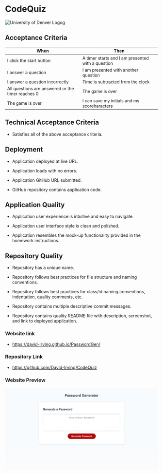# CodeQuiz

![University of Denver Logog](https://d92mrp7hetgfk.cloudfront.net/images/sites/misc/denver-switchup-thumbnail-a/original.png?1560210160)
## Acceptance Criteria
 |When       | Then
 | --------- |--------
 | I click the start button | A timer starts and I am presented with a question
 | I answer a question | I am presented with another question
 | I answer a question incorrectly | Time is subtracted from the clock
 | All questions are answered or the timer reaches 0 | The game is over
 | The game is over | I can save my initials and my scoreharacters
 
 ## Technical Acceptance Criteria
* Satisfies all of the above acceptance criteria.

## Deployment
* Application deployed at live URL.

* Application loads with no errors.

* Application GitHub URL submitted.

* GitHub repository contains application code.
## Application Quality
* Application user experience is intuitive and easy to navigate.

* Application user interface style is clean and polished.

* Application resembles the mock-up functionality provided in the homework instructions.
## Repository Quality
* Repository has a unique name.

* Repository follows best practices for file structure and naming conventions.

* Repository follows best practices for class/id naming conventions, indentation, quality comments, etc.

* Repository contains multiple descriptive commit messages.

* Repository contains quality README file with description, screenshot, and link to deployed application.

### Website link
*  https://david-irving.github.io/PasswordGen/

### Repository Link
* https://github.com/David-Irving/CodeQuiz

### Website Preview
![Website Preview](https://github.com/David-Irving/PasswordGen/blob/main/images/PasswordGenerator.png)